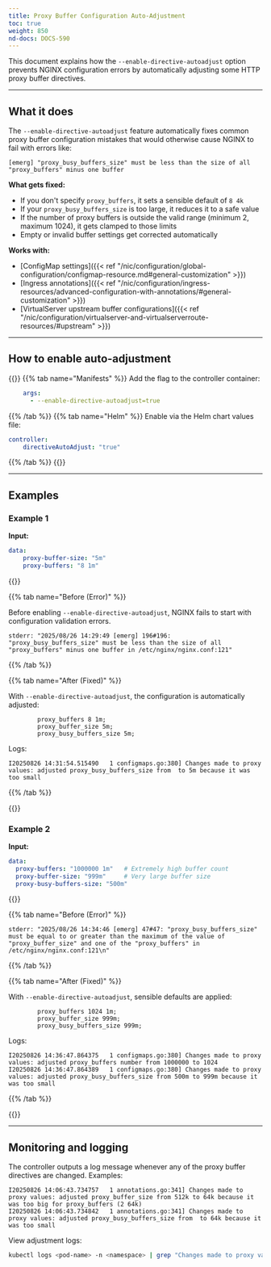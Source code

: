 ```yaml
---
title: Proxy Buffer Configuration Auto-Adjustment
toc: true
weight: 850
nd-docs: DOCS-590
---
```


This document explains how the `--enable-directive-autoadjust` option prevents NGINX configuration errors by automatically adjusting some HTTP proxy buffer directives.

---
## What it does

The `--enable-directive-autoadjust` feature automatically fixes common proxy buffer configuration mistakes that would otherwise cause NGINX to fail with errors like:

```text
[emerg] "proxy_busy_buffers_size" must be less than the size of all "proxy_buffers" minus one buffer
```

**What gets fixed:**
- If you don't specify `proxy_buffers`, it sets a sensible default of `8 4k`
- If your `proxy_busy_buffers_size` is too large, it reduces it to a safe value
- If the number of proxy buffers is outside the valid range (minimum 2, maximum 1024), it gets clamped to those limits
- Empty or invalid buffer settings get corrected automatically

**Works with:**
- [ConfigMap settings]({{< ref "/nic/configuration/global-configuration/configmap-resource.md#general-customization" >}})
- [Ingress annotations]({{< ref "/nic/configuration/ingress-resources/advanced-configuration-with-annotations/#general-customization" >}})
- [VirtualServer upstream buffer configurations]({{< ref "/nic/configuration/virtualserver-and-virtualserverroute-resources/#upstream" >}})
---

## How to enable auto-adjustment
{{<tabs name="enable-auto-adjustment">}}
{{% tab name="Manifests" %}}
Add the flag to the controller container:
```yaml
    args:
      - --enable-directive-autoadjust=true
```
{{% /tab %}}
{{% tab name="Helm" %}}
Enable via the Helm chart values file:
```yaml
controller:
    directiveAutoAdjust: "true"
```
{{% /tab %}}
{{</tabs>}}

---
## Examples

### Example 1

**Input:**
```yaml
data:
    proxy-buffer-size: "5m"
    proxy-buffers: "8 1m"  
```

{{<tabs name="example1-result">}}

{{% tab name="Before (Error)" %}}

Before enabling `--enable-directive-autoadjust`, NGINX fails to start with configuration validation errors.

```shell
stderr: "2025/08/26 14:29:49 [emerg] 196#196: "proxy_busy_buffers_size" must be less than the size of all "proxy_buffers" minus one buffer in /etc/nginx/nginx.conf:121"
```

{{% /tab %}}

{{% tab name="After (Fixed)" %}}

With `--enable-directive-autoadjust`, the configuration is automatically adjusted:

```nginx
		proxy_buffers 8 1m;
		proxy_buffer_size 5m;
		proxy_busy_buffers_size 5m;       
```

Logs:
```text
I20250826 14:31:54.515490   1 configmaps.go:380] Changes made to proxy values: adjusted proxy_busy_buffers_size from  to 5m because it was too small
```

{{% /tab %}}

{{</tabs>}}

### Example 2

**Input:**
```yaml
data:
  proxy-buffers: "1000000 1m"   # Extremely high buffer count
  proxy-buffer-size: "999m"     # Very large buffer size
  proxy-busy-buffers-size: "500m"
```

{{<tabs name="example2-result">}}

{{% tab name="Before (Error)" %}}

```shell
stderr: "2025/08/26 14:34:46 [emerg] 47#47: "proxy_busy_buffers_size" must be equal to or greater than the maximum of the value of "proxy_buffer_size" and one of the "proxy_buffers" in /etc/nginx/nginx.conf:121\n"
```

{{% /tab %}}

{{% tab name="After (Fixed)" %}}

With `--enable-directive-autoadjust`, sensible defaults are applied:

```shell
		proxy_buffers 1024 1m;
		proxy_buffer_size 999m;
		proxy_busy_buffers_size 999m;
```

Logs:
```shell
I20250826 14:36:47.864375   1 configmaps.go:380] Changes made to proxy values: adjusted proxy_buffers number from 1000000 to 1024
I20250826 14:36:47.864389   1 configmaps.go:380] Changes made to proxy values: adjusted proxy_busy_buffers_size from 500m to 999m because it was too small
```

{{% /tab %}}

{{</tabs>}}

---
## Monitoring and logging

The controller outputs a log message whenever any of the proxy buffer directives are changed. Examples:

```text
I20250826 14:06:43.734757   1 annotations.go:341] Changes made to proxy values: adjusted proxy_buffer_size from 512k to 64k because it was too big for proxy_buffers (2 64k)
I20250826 14:06:43.734842   1 annotations.go:341] Changes made to proxy values: adjusted proxy_busy_buffers_size from  to 64k because it was too small
```

View adjustment logs:
```bash
kubectl logs <pod-name> -n <namespace> | grep "Changes made to proxy values"
```